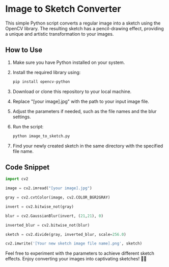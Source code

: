 # Image to Sketch Converter

This simple Python script converts a regular image into a sketch using the OpenCV library. The resulting sketch has a pencil-drawing effect, providing a unique and artistic transformation to your images.

## How to Use

1. Make sure you have Python installed on your system.
2. Install the required library using:

    ```bash
    pip install opencv-python
    ```

3. Download or clone this repository to your local machine.

4. Replace "[your image].jpg" with the path to your input image file.

5. Adjust the parameters if needed, such as the file names and the blur settings.

6. Run the script:

    ```bash
    python image_to_sketch.py
    ```

7. Find your newly created sketch in the same directory with the specified file name.

## Code Snippet

```python
import cv2

image = cv2.imread("[your image].jpg")

gray = cv2.cvtColor(image, cv2.COLOR_BGR2GRAY)

invert = cv2.bitwise_not(gray)

blur = cv2.GaussianBlur(invert, (21,21), 0)

inverted_blur = cv2.bitwise_not(blur)

sketch = cv2.divide(gray, inverted_blur, scale=256.0)

cv2.imwrite('[Your new sketch image file name].png', sketch)
```

Feel free to experiment with the parameters to achieve different sketch effects. Enjoy converting your images into captivating sketches! 🎨✨
